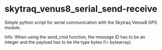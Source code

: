 # skytraq_venus8_serial_send-receive
Simple python script for serial communication with the Skytraq Venus8 GPS module.

Info:
When using the send_cmd function, the message ID has to be an integer and the payload has to be the type bytes (!= bytearray).

